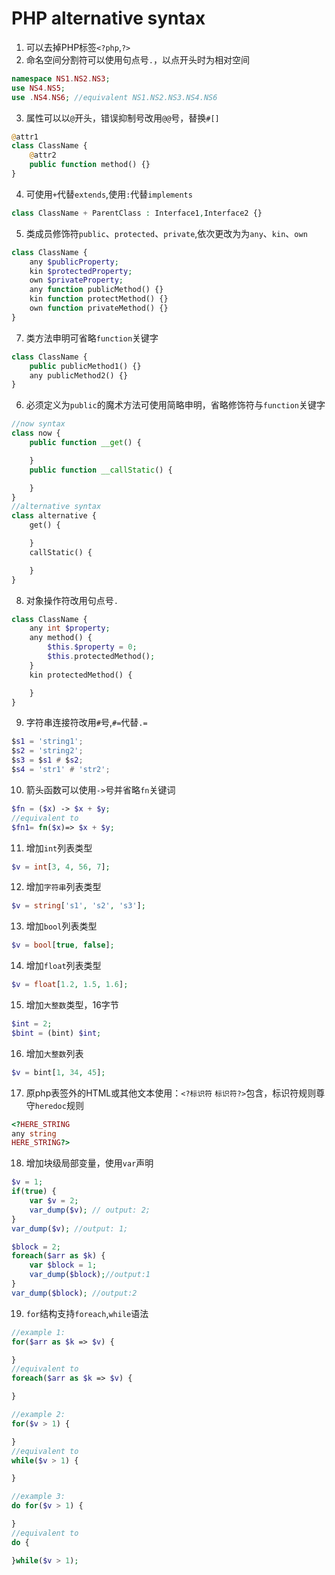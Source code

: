 # PHP alternative syntax
1. 可以去掉PHP标签`<?php`,`?>`
2. 命名空间分割符可以使用句点号`.`，以点开头时为相对空间
```php
namespace NS1.NS2.NS3;
use NS4.NS5;
use .NS4.NS6; //equivalent NS1.NS2.NS3.NS4.NS6
```
3. 属性可以以`@`开头，错误抑制号改用`@@`号，替换`#[]`
```php
@attr1
class ClassName {
    @attr2
    public function method() {}
}
```
4. 可使用`+`代替`extends`,使用`:`代替`implements`
```php
class ClassName + ParentClass : Interface1,Interface2 {}
```

5. 类成员修饰符`public`、`protected`、`private`,依次更改为为`any`、`kin`、`own`
```php
class ClassName {
    any $publicProperty;
    kin $protectedProperty;
    own $privateProperty;
    any function publicMethod() {}
    kin function protectMethod() {}
    own function privateMethod() {}
}
```
7. 类方法申明可省略`function`关键字
```php
class ClassName {
    public publicMethod1() {}
    any publicMethod2() {}
}
```
6. 必须定义为`public`的魔术方法可使用简略申明，省略修饰符与`function`关键字
```php
//now syntax
class now {
    public function __get() {

    }
    public function __callStatic() {

    }
}
//alternative syntax
class alternative {
    get() {

    }
    callStatic() {

    }
}
```
8. 对象操作符改用句点号`.`
```php
class ClassName {
    any int $property;
    any method() {
        $this.$property = 0;
        $this.protectedMethod();
    }
    kin protectedMethod() {

    }
}
```
9. 字符串连接符改用`#`号,`#=`代替`.=`
```lua
$s1 = 'string1';
$s2 = 'string2';
$s3 = $s1 # $s2;
$s4 = 'str1' # 'str2';
```
10. 箭头函数可以使用`->`号并省略`fn`关键词
```php
$fn = ($x) -> $x + $y;
//equivalent to
$fn1= fn($x)=> $x + $y;
```
11. 增加`int`列表类型
```php
$v = int[3, 4, 56, 7];
```
12. 增加`字符串`列表类型
```php
$v = string['s1', 's2', 's3'];
```
13. 增加`bool`列表类型
```php
$v = bool[true, false];
```
14. 增加`float`列表类型
```php
$v = float[1.2, 1.5, 1.6];
```
15. 增加`大整数`类型，16字节
```php
$int = 2;
$bint = (bint) $int;
```
16. 增加`大整数`列表
```php
$v = bint[1, 34, 45];
```
17. 原php表签外的HTML或其他文本使用：`<?标识符` `标识符?>`包含，标识符规则尊守`heredoc`规则
```php
<?HERE_STRING 
any string
HERE_STRING?>
```
18. 增加块级局部变量，使用`var`声明
```php
$v = 1;
if(true) {
    var $v = 2;
    var_dump($v); // output: 2;
}
var_dump($v); //output: 1;

$block = 2;
foreach($arr as $k) {
    var $block = 1; 
    var_dump($block);//output:1
}
var_dump($block); //output:2
```
19. `for`结构支持`foreach`,`while`语法
```php
//example 1:
for($arr as $k => $v) {

}
//equivalent to
foreach($arr as $k => $v) {

}

//example 2:
for($v > 1) {

}
//equivalent to
while($v > 1) {

}

//example 3:
do for($v > 1) {

}
//equivalent to
do {

}while($v > 1);
```